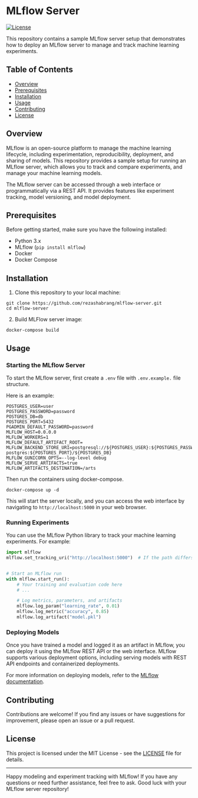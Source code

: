 # MLflow Server

[![License](https://img.shields.io/badge/License-MIT-blue.svg)](https://opensource.org/licenses/MIT)

This repository contains a sample MLflow server setup that demonstrates how to deploy an MLflow server to manage and track machine learning experiments.

## Table of Contents

- [Overview](#overview)
- [Prerequisites](#prerequisites)
- [Installation](#installation)
- [Usage](#usage)
- [Contributing](#contributing)
- [License](#license)

## Overview

MLflow is an open-source platform to manage the machine learning lifecycle, including experimentation, reproducibility, deployment, and sharing of models. This repository provides a sample setup for running an MLflow server, which allows you to track and compare experiments, and manage your machine learning models.

The MLflow server can be accessed through a web interface or programmatically via a REST API. It provides features like experiment tracking, model versioning, and model deployment.

## Prerequisites

Before getting started, make sure you have the following installed:

- Python 3.x
- MLflow (`pip install mlflow`)
- Docker
- Docker Compose

## Installation

1. Clone this repository to your local machine:

```
git clone https://github.com/rezashabrang/mlflow-server.git
cd mlflow-server
```

2. Build MLFlow server image:

```
docker-compose build
```

## Usage

### Starting the MLflow Server

To start the MLflow server, first create a `.env` file with `.env.example.` file structure.

Here is an example:

```
POSTGRES_USER=user
POSTGRES_PASSWORD=password
POSTGRES_DB=db
POSTGRES_PORT=5432
PGADMIN_DEFAULT_PASSWORD=password
MLFLOW_HOST=0.0.0.0
MLFLOW_WORKERS=1
MLFLOW_DEFAULT_ARTIFACT_ROOT=
MLFLOW_BACKEND_STORE_URI=postgresql://${POSTGRES_USER}:${POSTGRES_PASSWORD}@mlflow-postgres:${POSTGRES_PORT}/${POSTGRES_DB}
MLFLOW_GUNICORN_OPTS=--log-level debug
MLFLOW_SERVE_ARTIFACTS=true
MLFLOW_ARTIFACTS_DESTINATION=/arts
```

Then run the containers using docker-compose.

```
docker-compose up -d
```

This will start the server locally, and you can access the web interface by navigating to `http://localhost:5000` in your web browser.

### Running Experiments

You can use the MLflow Python library to track your machine learning experiments. For example:

```python
import mlflow
mlflow.set_tracking_uri("http://localhost:5000")  # If the path differs change here


# Start an MLflow run
with mlflow.start_run():
    # Your training and evaluation code here
    # ...

    # Log metrics, parameters, and artifacts
    mlflow.log_param("learning_rate", 0.01)
    mlflow.log_metric("accuracy", 0.85)
    mlflow.log_artifact("model.pkl")
```

### Deploying Models

Once you have trained a model and logged it as an artifact in MLflow, you can deploy it using the MLflow REST API or the web interface. MLflow supports various deployment options, including serving models with REST API endpoints and containerized deployments.

For more information on deploying models, refer to the [MLflow documentation](https://www.mlflow.org/docs/latest/models.html#deploy-a-model).

## Contributing

Contributions are welcome! If you find any issues or have suggestions for improvement, please open an issue or a pull request.

## License

This project is licensed under the MIT License - see the [LICENSE](LICENSE) file for details.

---

Happy modeling and experiment tracking with MLflow! If you have any questions or need further assistance, feel free to ask. Good luck with your MLflow server repository!